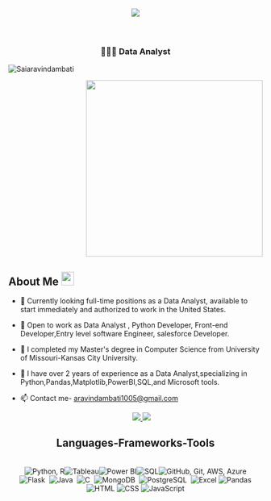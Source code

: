 <h1 align="center">
    <img src="https://readme-typing-svg.herokuapp.com/?font=Righteous&size=35&center=true&vCenter=true&width=500&height=70&duration=4000&lines=Hi+Everyone!+👋;+I'm+Sai+Aravind+Ambati;" />
  
</h1>

<br/>
<h3 align="center">👨🏼‍💻 Data Analyst</h3>
<p align="left"> <img src="https://komarev.com/ghpvc/?username=Saiaravind&label=Profile%20views&color=0e75b6&style=flat" alt="Saiaravindambati" /> </p>
<p align="right" class="fade-in">
   <img src="https://engineeringsquare.us/wp-content/uploads/2021/01/abt.gif" width="350" height="auto">
</p>

## About Me <img src="https://media.giphy.com/media/pDh3IDoUswmZrqdRip/giphy.gif" height="27px" width="25px">
- 👀 Currently looking full-time positions as a Data Analyst, available to start immediately and authorized to work in the United States.
- 🤝 Open to work as Data Analyst , Python Developer, Front-end Developer,Entry level software Engineer, salesforce Developer.
- 🔭 I completed my Master's degree in Computer Science from University of Missouri-Kansas City University. 
- 🌱 I have over 2 years of experience as a Data Analyst,specializing in Python,Pandas,Matplotlib,PowerBI,SQL,and Microsoft tools.
- 📫 Contact me- aravindambati1005@gmail.com

  <div align="center"> 
  <a href="https://www.linkedin.com/in/aravindambati/" target="_blank">
    <img src="https://img.shields.io/badge/LinkedIn-0077B5?style=for-the-badge&logo=linkedin&logoColor=white" target="_blank" />
  </a>
  <a href="https://aravind4466.github.io/Portfolio/" target="_blank">
     <img src="https://img.shields.io/badge/Portfolio-FF5722?style=for-the-badge&logo=todoist&logoColor=white" target="_blank" /> 
  </a>
</div>
<h2 align="center">Languages-Frameworks-Tools</h2>
<br/>
<div align="center">
  <div align="center">
    <img src="https://skillicons.dev/icons?i=python,r" alt="Python, R"/><img src="https://img.icons8.com/color/48/000000/tableau-software.png" alt="Tableau"><img src="https://img.icons8.com/color/48/000000/power-bi.png" alt="Power BI"><img src="https://img.icons8.com/fluent/48/000000/database.png" alt="SQL"><img src="https://skillicons.dev/icons?i=github,git,aws,azure" alt="GitHub, Git, AWS, Azure"/><br/><img src="https://skillicons.dev/icons?i=flask" alt="Flask" />&nbsp;
<img src="https://skillicons.dev/icons?i=java" alt="Java">&nbsp;
<img src="https://skillicons.dev/icons?i=c" alt="C">&nbsp;
<img src="https://skillicons.dev/icons?i=mongodb" alt="MongoDB">&nbsp;
<img src="https://skillicons.dev/icons?i=postgresql" alt="PostgreSQL">&nbsp;
<img src="https://img.icons8.com/color/48/000000/microsoft-excel-2019.png" alt="Excel">
<img src="https://img.icons8.com/color/48/000000/pandas.png" alt="Pandas"><img src="https://skillicons.dev/icons?i=html" alt="HTML">
<img src="https://skillicons.dev/icons?i=css" alt="CSS">&nbsp<img src="https://skillicons.dev/icons?i=javascript" alt="JavaScript">


  </div>
</div>
<br/>



